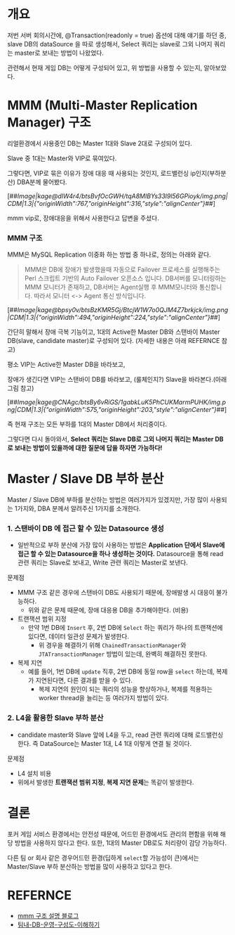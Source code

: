 # 개요

저번 서버 회의시간에, @Transaction(readonly = true) 옵션에 대해 얘기를 하던 중, slave DB의 dataSource 을 따로 생성해서, Select 쿼리는 slave로 그외 나머지 쿼리는 master로 보내는 방법이 나왔었다.

관련해서 현재 게임 DB는 어떻게 구성되어 있고, 위 방법을 사용할 수 있는지, 알아보았다.

# MMM (Multi-Master Replication Manager) 구조

리얼환경에서 사용중인 DB는 Master 1대와 Slave 2대로 구성되어 있다.

  
Slave 중 1대는 Master와 VIP로 묶여있다.

그렇다면, VIP로 묶은 이유가 장애 대응 때 사용되는 것인지, 로드밸런싱 ip인지(부하분산) DBA분께 물어봤다.

[##_Image|kage@dIW4r4/btsBvfOcGWH/tqA8MIBYs33l9l56GPioyk/img.png|CDM|1.3|{"originWidth":767,"originHeight":316,"style":"alignCenter"}_##]

  
mmm vip로, 장애대응을 위해서 사용한다고 답변을 주셨다.

### MMM 구조

MMM은 MySQL Replication 이중화 하는 방법 중 하나로, 정의는 아래와 같다.

> MMM은 DB에 장애가 발생했을때 자동으로 Failover 프로세스를 실행해주는 Perl 스크립트 기반의 Auto Failover 오픈소스 입니다. DB서버를 모니터링하는 MMM 모니터가 존재하고, DB서버는 Agent실행 후 MMM모니터와 통신합니다. 따라서 모니터 <-> Agent 통신 방식입니다.  
>   

[##_Image|kage@bpsy0v/btsBzKMR5Gj/BtcjW1W7o0QJM4Z7brkjck/img.png|CDM|1.3|{"originWidth":494,"originHeight":224,"style":"alignCenter"}_##]

간단히 말해서 장애 극복 기능이고, 1대의 Active한 Master DB와 스탠바이 Master DB(slave, candidate master)로 구성되어 있다. (자세한 내용은 아래 REFERNCE 참고)

평소 VIP는 Active한 Master DB을 바라보고,

장애가 생긴다면 VIP는 스탠바이 DB를 바라보고, (룰체인지?) Slave을 바라본다.(아래그림 참고)

[##_Image|kage@CNAgc/btsBy6vRiGS/1gabkLuK5PhCUKMarmPUHK/img.png|CDM|1.3|{"originWidth":575,"originHeight":203,"style":"alignCenter"}_##]

즉 현재 구조는 모든 부하를 1대의 Master DB에서 처리중이다.

그렇다면 다시 돌아와서, **Select 쿼리는 Slave DB로 그외 나머지 쿼리는 Master DB로 보내는 방법이 있을까에 대한 질문에 답을 하자면 가능하다!**

# Master / Slave DB 부하 분산

Master / Slave DB에 부하를 분산하는 방법은 여러가지가 있겠지만, 가장 많이 사용되는 1가지와, DBA 분께서 알려주신 1가지를 소개한다.

### 1\. 스탠바이 DB 에 접근 할 수 있는 Datasource 생성

-   일반적으로 부하 분산에 가장 많이 사용하는 방법은 **Application 단에서 Slave에 접근 할 수 있는 Datasource을 하나 생성하는 것이다.** Datasource을 통해 read 관련 쿼리는 Slave로 보내고, Write 관련 쿼리는 Master로 보낸다.

문제점

-   MMM 구조 같은 경우에 스탠바이 DB도 사용되기 때문에, 장애발생 시 대응이 불가능하다.
    -   위와 같은 문제 때문에, 장애 대응용 DB을 추가해야한다. (비용)
-   트랜잭션 범위 지정
    -   만약 1번 DB에 `Insert` 후, 2번 DB에 `Select` 하는 쿼리가 하나의 트랜잭션에 있다면, 데이터 일관성 문제가 발생한다.
        -   위 경우을 해결하기 위해 `ChainedTransactionManager`와 `JTATransactionManager` 방법이 있는데, 완벽히 해결하진 못한다.
-   복제 지연
    -   예를 들어, 1번 DB에 `update` 직후, 2번 DB에 동일 row을 `select` 하는데, 복제가 지연된다면, 다른 결과를 받을 수 있다.
        -   복제 지연의 원인이 되는 쿼리의 성능을 향상하거나, 복제를 적용하는 worker thread을 늘리는 등 여러가지 방법이 있다.

### 2\. L4을 활용한 Slave 부하 분산

-   candidate master와 Slave 앞에 L4을 두고, read 관련 쿼리에 대해 로드밸런싱 한다. 즉 DataSource는 Master 1대, L4 1대 이렇게 연결 될 것이다.

문제점

-   L4 설치 비용
-   위에서 발생한 **트랜잭션 범위 지정**, **복제 지연 문제**는 똑같이 발생한다.

# 결론

포커 게임 서비스 환경에서는 안전성 때문에, 어드민 환경에서도 관리의 편함을 위해 해당 방법을 사용하지 않다고 한다. 또한, 1대의 Master DB로도 처리량이 감당 가능하다.

다른 팀 or 회사 같은 경우어드민 환경(딥하게 `select`할 가능성이 큰)에서는 Master/Slave 부하 분산하는 방법을 많이 사용하고 있다고 한다.

# REFERNCE

-   [mmm 구조 설명 블로그](https://jhyonhyon.tistory.com/72)
-   [팀내-DB-운영-구성도-이해하기](https://velog.io/@claraqn/%ED%8C%80%EB%82%B4-DB-%EC%9A%B4%EC%98%81-%EA%B5%AC%EC%84%B1%EB%8F%84-%EC%9D%B4%ED%95%B4%ED%95%98%EA%B8%B0-funvlz8f)